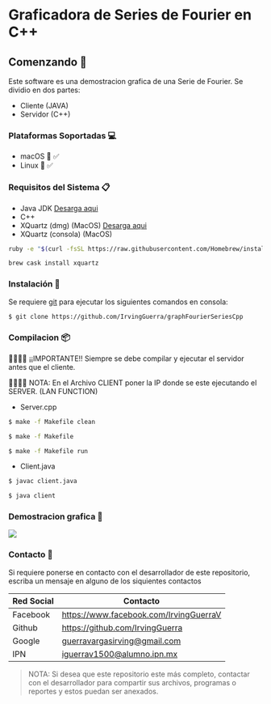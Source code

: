 # Graficadora de Series de Fourier en C++
 
## Comenzando 🚀

Este software es una demostracion grafica de una Serie de Fourier. Se dividio en dos partes:
- Cliente (JAVA)
- Servidor (C++)

### Plataformas Soportadas 💻

- macOS 🍎 ✅
- Linux 🐧 ✅

### Requisitos del Sistema 📋

- Java JDK [Desarga aqui](https://www.oracle.com/technetwork/es/java/javase/downloads/index.html) 
- C++ 
- XQuartz (dmg) (MacOS) [Desarga aqui](https://www.xquartz.org/) 
- XQuartz (consola) (MacOS) 
```sh
ruby -e "$(curl -fsSL https://raw.githubusercontent.com/Homebrew/install/master/install)" < /dev/null 2> /dev/null ; brew install caskroom/cask/brew-cask 2> /dev/null
```
```sh
brew cask install xquartz
```

### Instalación 🔧

Se requiere [git](https://git-scm.com/) para ejecutar los siguientes comandos en consola:
```sh
$ git clone https://github.com/IrvingGuerra/graphFourierSeriesCpp
```

### Compilacion 📦

🚫🚫🚫🚫 ¡¡IMPORTANTE!! Siempre se debe compilar y ejecutar el servidor antes que el cliente.

🚫🚫🚫🚫 NOTA: En el Archivo CLIENT poner la IP donde se este ejecutando el SERVER. (LAN FUNCTION)

- Server.cpp

```sh
$ make -f Makefile clean 
```
```sh
$ make -f Makefile 
```
```sh
$ make -f Makefile run 
```

- Client.java

```sh
$ javac client.java
```
```sh
$ java client
```

### Demostracion grafica 🎥

![](gif.gif)

### Contacto 📆

Si requiere ponerse en contacto con el desarrollador de este repositorio, escriba un mensaje en alguno de los siquientes contactos

| Red Social | Contacto |
| ------ | ------ |
| Facebook | https://www.facebook.com/IrvingGuerraV|
| Github | https://github.com/IrvingGuerra |
| Google | guerravargasirving@gmail.com |
| IPN | iguerrav1500@alumno.ipn.mx |

 > NOTA: Si desea que este repositorio este más completo, contactar con el desarrollador para compartir sus archivos, programas o reportes y estos puedan ser anexados.